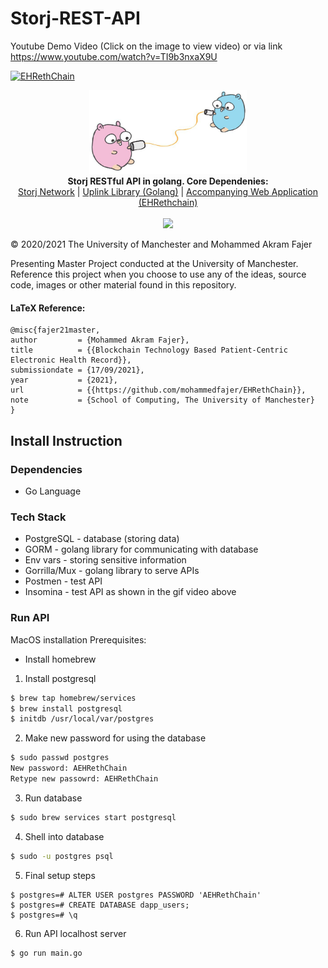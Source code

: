 # Storj-REST-API


Youtube Demo Video (Click on the image to view video) or via link https://www.youtube.com/watch?v=TI9b3nxaX9U


 [![EHRethChain](https://github.com/johnfelipe/EHRethChain/blob/main/Screenshot%202021-09-14%20at%2023.55.54.png)](https://www.youtube.com/watch?v=TI9b3nxaX9U)
 

<p align="center">
   <img src="https://github.com/johnfelipe/Storj-REST-API/blob/main/golang_img.jpeg" width="50%"/> <br>
  <b>Storj RESTful API in golang. Core Dependenies: </b><br>
  <a href="https://storj.io/">Storj Network</a> |
  <a href="https://pkg.go.dev/storj.io/uplink">Uplink Library (Golang)</a> |
  <a href="https://github.com/johnfelipe/EHRethChain">Accompanying Web Application (EHRethchain)</a>
  <br><br>
   
 <img src="https://github.com/johnfelipe/Storj-REST-API/blob/main/2021-09-14%2017-08-49.gif"/>
</p>




© 2020/2021 The University of Manchester and Mohammed Akram Fajer


Presenting Master Project conducted at the University of Manchester. Reference this project when you choose to use any of the ideas, source code, images or other material found in this repository.

#### LaTeX Reference:

```
@misc{fajer21master,
author         = {Mohammed Akram Fajer},
title          = {{Blockchain Technology Based Patient-Centric Electronic Health Record}},
submissiondate = {17/09/2021},
year           = {2021},
url            = {{https://github.com/mohammedfajer/EHRethChain}},
note           = {School of Computing, The University of Manchester}
}
```



## Install Instruction

### Dependencies
- Go Language

### Tech Stack
- PostgreSQL - database (storing data)
- GORM - golang library for communicating with database
- Env vars - storing sensitive information
- Gorrilla/Mux - golang library to serve APIs
- Postmen - test API
- Insomina - test API as shown in the gif video above

### Run API
MacOS installation
Prerequisites:
- Install homebrew


1. Install postgresql

```bash
$ brew tap homebrew/services
$ brew install postgresql
$ initdb /usr/local/var/postgres
```

2. Make new password for using the database

```bash
$ sudo passwd postgres
New password: AEHRethChain
Retype new passowrd: AEHRethChain
```
3. Run database

```bash
$ sudo brew services start postgresql
```

4. Shell into database

```bash
$ sudo -u postgres psql
```

5. Final setup steps

```
$ postgres=# ALTER USER postgres PASSWORD 'AEHRethChain'
$ postgres=# CREATE DATABASE dapp_users;
$ postgres=# \q
```

6. Run API localhost server 

```
$ go run main.go 
```



